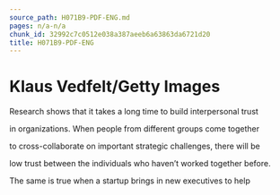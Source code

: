 ```yaml
---
source_path: H071B9-PDF-ENG.md
pages: n/a-n/a
chunk_id: 32992c7c0512e038a387aeeb6a63863da6721d20
title: H071B9-PDF-ENG
---
```

# Klaus Vedfelt/Getty Images

Research shows that it takes a long time to build interpersonal trust

in organizations. When people from different groups come together

to cross-collaborate on important strategic challenges, there will be

low trust between the individuals who haven’t worked together before.

The same is true when a startup brings in new executives to help

